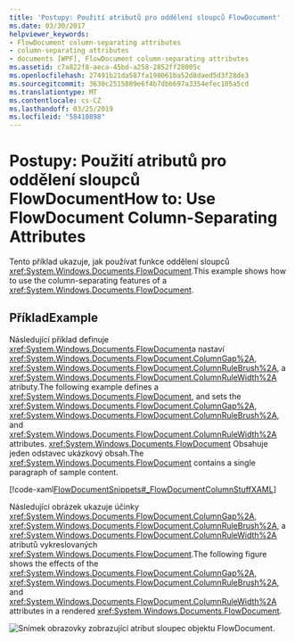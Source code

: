 ```yaml
---
title: 'Postupy: Použití atributů pro oddělení sloupců FlowDocument'
ms.date: 03/30/2017
helpviewer_keywords:
- FlowDocument column-separating attributes
- column-separating attributes
- documents [WPF], FlowDocument column-separating attributes
ms.assetid: c7a822f8-aeca-45bd-a258-2852ff28005c
ms.openlocfilehash: 27491b21da587fa198061ba52d8daed5d3f28de3
ms.sourcegitcommit: 3630c2515809e6f4b7dbb697a3354efec105a5cd
ms.translationtype: MT
ms.contentlocale: cs-CZ
ms.lasthandoff: 03/25/2019
ms.locfileid: "58410898"
---
```

# <a name="how-to-use-flowdocument-column-separating-attributes"></a><span data-ttu-id="d4052-102">Postupy: Použití atributů pro oddělení sloupců FlowDocument</span><span class="sxs-lookup"><span data-stu-id="d4052-102">How to: Use FlowDocument Column-Separating Attributes</span></span>
<span data-ttu-id="d4052-103">Tento příklad ukazuje, jak používat funkce oddělení sloupců <xref:System.Windows.Documents.FlowDocument>.</span><span class="sxs-lookup"><span data-stu-id="d4052-103">This example shows how to use the column-separating features of a <xref:System.Windows.Documents.FlowDocument>.</span></span>  
  
## <a name="example"></a><span data-ttu-id="d4052-104">Příklad</span><span class="sxs-lookup"><span data-stu-id="d4052-104">Example</span></span>  
 <span data-ttu-id="d4052-105">Následující příklad definuje <xref:System.Windows.Documents.FlowDocument>a nastaví <xref:System.Windows.Documents.FlowDocument.ColumnGap%2A>, <xref:System.Windows.Documents.FlowDocument.ColumnRuleBrush%2A>, a <xref:System.Windows.Documents.FlowDocument.ColumnRuleWidth%2A> atributy.</span><span class="sxs-lookup"><span data-stu-id="d4052-105">The following example defines a <xref:System.Windows.Documents.FlowDocument>, and sets the <xref:System.Windows.Documents.FlowDocument.ColumnGap%2A>, <xref:System.Windows.Documents.FlowDocument.ColumnRuleBrush%2A>, and <xref:System.Windows.Documents.FlowDocument.ColumnRuleWidth%2A> attributes.</span></span>  <span data-ttu-id="d4052-106"><xref:System.Windows.Documents.FlowDocument> Obsahuje jeden odstavec ukázkový obsah.</span><span class="sxs-lookup"><span data-stu-id="d4052-106">The <xref:System.Windows.Documents.FlowDocument> contains a single paragraph of sample content.</span></span>  
  
 [!code-xaml[FlowDocumentSnippets#_FlowDocumentColumnStuffXAML](~/samples/snippets/csharp/VS_Snippets_Wpf/FlowDocumentSnippets/CSharp/Window1.xaml#_flowdocumentcolumnstuffxaml)]  
  
 <span data-ttu-id="d4052-107">Následující obrázek ukazuje účinky <xref:System.Windows.Documents.FlowDocument.ColumnGap%2A>, <xref:System.Windows.Documents.FlowDocument.ColumnRuleBrush%2A>, a <xref:System.Windows.Documents.FlowDocument.ColumnRuleWidth%2A> atributů vykreslovaných <xref:System.Windows.Documents.FlowDocument>.</span><span class="sxs-lookup"><span data-stu-id="d4052-107">The following figure shows the effects of the <xref:System.Windows.Documents.FlowDocument.ColumnGap%2A>, <xref:System.Windows.Documents.FlowDocument.ColumnRuleBrush%2A>, and <xref:System.Windows.Documents.FlowDocument.ColumnRuleWidth%2A> attributes in a rendered <xref:System.Windows.Documents.FlowDocument>.</span></span>  
  
 ![Snímek obrazovky zobrazující atribut sloupec objektu FlowDocument.](./media/how-to-use-flowdocument-column-separating-attributes/flowdocument-intra-column.png)
